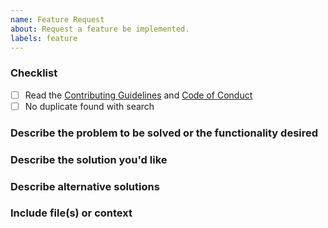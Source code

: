 ```yaml
---
name: Feature Request
about: Request a feature be implemented.
labels: feature
---
```


### Checklist

- [ ] Read the
	[Contributing Guidelines](https://github.com/thebigmunch/audio-metadata/blob/main/.github/CONTRIBUTING.md)
	and
	[Code of Conduct](https://github.com/thebigmunch/audio-metadata/blob/main/.github/CODE_OF_CONDUCT.md)
- [ ] No duplicate found with search

### Describe the problem to be solved or the functionality desired



### Describe the solution you'd like

<!-- Include what the API might look like with code snippets if applicable -->

### Describe alternative solutions

<!-- Include alternatives you have considered -->

### Include file(s) or context

<!-- Attach or link to file(s) involved -->
<!-- Describe any additional context/information -->

